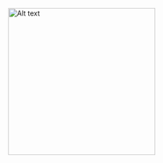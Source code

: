 <img src="[images/example.png](https://github.com/Antonios-M/CORE_2024/blob/main/images/instruction_images/robotinputs.png)" alt="Alt text" width="300" />
